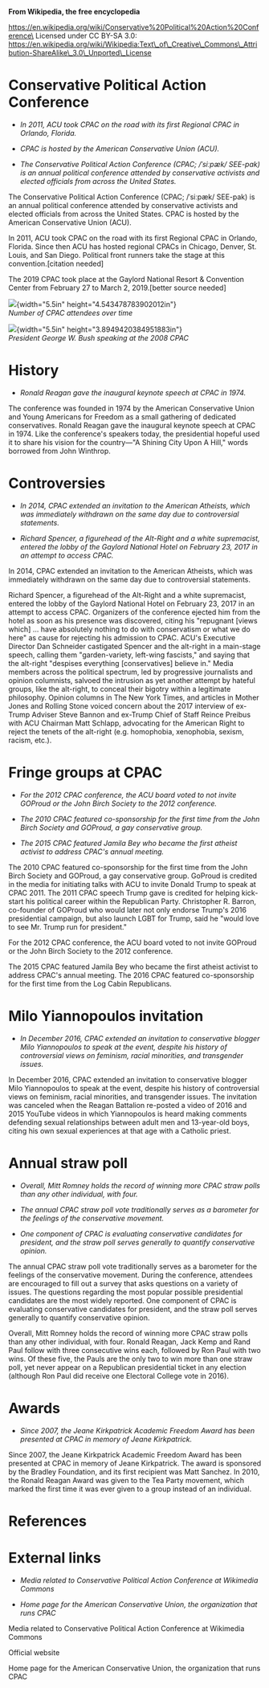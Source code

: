 **From Wikipedia, the free encyclopedia**

https://en.wikipedia.org/wiki/Conservative%20Political%20Action%20Conference\
Licensed under CC BY-SA 3.0:\
https://en.wikipedia.org/wiki/Wikipedia:Text\_of\_Creative\_Commons\_Attribution-ShareAlike\_3.0\_Unported\_License

Conservative Political Action Conference
========================================

-   *In 2011, ACU took CPAC on the road with its first Regional CPAC in
    Orlando, Florida.*

-   *CPAC is hosted by the American Conservative Union (ACU).*

-   *The Conservative Political Action Conference (CPAC; /ˈsiːpæk/
    SEE-pak) is an annual political conference attended by conservative
    activists and elected officials from across the United States.*

The Conservative Political Action Conference (CPAC; /ˈsiːpæk/ SEE-pak)
is an annual political conference attended by conservative activists and
elected officials from across the United States. CPAC is hosted by the
American Conservative Union (ACU).

In 2011, ACU took CPAC on the road with its first Regional CPAC in
Orlando, Florida. Since then ACU has hosted regional CPACs in Chicago,
Denver, St. Louis, and San Diego. Political front runners take the stage
at this convention.\[citation needed\]

The 2019 CPAC took place at the Gaylord National Resort & Convention
Center from February 27 to March 2, 2019.\[better source needed\]

![](media/image1.PNG){width="5.5in" height="4.543478783902012in"}\
*Number of CPAC attendees over time*

![](media/image2.JPG){width="5.5in" height="3.8949420384951883in"}\
*President George W. Bush speaking at the 2008 CPAC*

History
=======

-   *Ronald Reagan gave the inaugural keynote speech at CPAC in 1974.*

The conference was founded in 1974 by the American Conservative Union
and Young Americans for Freedom as a small gathering of dedicated
conservatives. Ronald Reagan gave the inaugural keynote speech at CPAC
in 1974. Like the conference's speakers today, the presidential hopeful
used it to share his vision for the country—"A Shining City Upon A
Hill," words borrowed from John Winthrop.

Controversies
=============

-   *In 2014, CPAC extended an invitation to the American Atheists,
    which was immediately withdrawn on the same day due to controversial
    statements.*

-   *Richard Spencer, a figurehead of the Alt-Right and a white
    supremacist, entered the lobby of the Gaylord National Hotel on
    February 23, 2017 in an attempt to access CPAC.*

In 2014, CPAC extended an invitation to the American Atheists, which was
immediately withdrawn on the same day due to controversial statements.

Richard Spencer, a figurehead of the Alt-Right and a white supremacist,
entered the lobby of the Gaylord National Hotel on February 23, 2017 in
an attempt to access CPAC. Organizers of the conference ejected him from
the hotel as soon as his presence was discovered, citing his "repugnant
\[views which\] ... have absolutely nothing to do with conservatism or
what we do here" as cause for rejecting his admission to CPAC. ACU's
Executive Director Dan Schneider castigated Spencer and the alt-right in
a main-stage speech, calling them "garden-variety, left-wing fascists,"
and saying that the alt-right "despises everything \[conservatives\]
believe in." Media members across the political spectrum, led by
progressive journalists and opinion columnists, salvoed the intrusion as
yet another attempt by hateful groups, like the alt-right, to conceal
their bigotry within a legitimate philosophy. Opinion columns in The New
York Times, and articles in Mother Jones and Rolling Stone voiced
concern about the 2017 interview of ex-Trump Adviser Steve Bannon and
ex-Trump Chief of Staff Reince Preibus with ACU Chairman Matt Schlapp,
advocating for the American Right to reject the tenets of the alt-right
(e.g. homophobia, xenophobia, sexism, racism, etc.).

Fringe groups at CPAC
=====================

-   *For the 2012 CPAC conference, the ACU board voted to not invite
    GOProud or the John Birch Society to the 2012 conference.*

-   *The 2010 CPAC featured co-sponsorship for the first time from the
    John Birch Society and GOProud, a gay conservative group.*

-   *The 2015 CPAC featured Jamila Bey who became the first atheist
    activist to address CPAC's annual meeting.*

The 2010 CPAC featured co-sponsorship for the first time from the John
Birch Society and GOProud, a gay conservative group. GoProud is credited
in the media for initiating talks with ACU to invite Donald Trump to
speak at CPAC 2011. The 2011 CPAC speech Trump gave is credited for
helping kick-start his political career within the Republican Party.
Christopher R. Barron, co-founder of GOProud who would later not only
endorse Trump's 2016 presidential campaign, but also launch LGBT for
Trump, said he "would love to see Mr. Trump run for president."

For the 2012 CPAC conference, the ACU board voted to not invite GOProud
or the John Birch Society to the 2012 conference.

The 2015 CPAC featured Jamila Bey who became the first atheist activist
to address CPAC's annual meeting. The 2016 CPAC featured co-sponsorship
for the first time from the Log Cabin Republicans.

Milo Yiannopoulos invitation
============================

-   *In December 2016, CPAC extended an invitation to conservative
    blogger Milo Yiannopoulos to speak at the event, despite his history
    of controversial views on feminism, racial minorities, and
    transgender issues.*

In December 2016, CPAC extended an invitation to conservative blogger
Milo Yiannopoulos to speak at the event, despite his history of
controversial views on feminism, racial minorities, and transgender
issues. The invitation was canceled when the Reagan Battalion re-posted
a video of 2016 and 2015 YouTube videos in which Yiannopoulos is heard
making comments defending sexual relationships between adult men and
13-year-old boys, citing his own sexual experiences at that age with a
Catholic priest.

Annual straw poll
=================

-   *Overall, Mitt Romney holds the record of winning more CPAC straw
    polls than any other individual, with four.*

-   *The annual CPAC straw poll vote traditionally serves as a barometer
    for the feelings of the conservative movement.*

-   *One component of CPAC is evaluating conservative candidates for
    president, and the straw poll serves generally to quantify
    conservative opinion.*

The annual CPAC straw poll vote traditionally serves as a barometer for
the feelings of the conservative movement. During the conference,
attendees are encouraged to fill out a survey that asks questions on a
variety of issues. The questions regarding the most popular possible
presidential candidates are the most widely reported. One component of
CPAC is evaluating conservative candidates for president, and the straw
poll serves generally to quantify conservative opinion.

Overall, Mitt Romney holds the record of winning more CPAC straw polls
than any other individual, with four. Ronald Reagan, Jack Kemp and Rand
Paul follow with three consecutive wins each, followed by Ron Paul with
two wins. Of these five, the Pauls are the only two to win more than one
straw poll, yet never appear on a Republican presidential ticket in any
election (although Ron Paul did receive one Electoral College vote in
2016).

Awards
======

-   *Since 2007, the Jeane Kirkpatrick Academic Freedom Award has been
    presented at CPAC in memory of Jeane Kirkpatrick.*

Since 2007, the Jeane Kirkpatrick Academic Freedom Award has been
presented at CPAC in memory of Jeane Kirkpatrick. The award is sponsored
by the Bradley Foundation, and its first recipient was Matt Sanchez. In
2010, the Ronald Reagan Award was given to the Tea Party movement, which
marked the first time it was ever given to a group instead of an
individual.

References
==========

External links
==============

-   *Media related to Conservative Political Action Conference at
    Wikimedia Commons*

-   *Home page for the American Conservative Union, the organization
    that runs CPAC*

Media related to Conservative Political Action Conference at Wikimedia
Commons

Official website

Home page for the American Conservative Union, the organization that
runs CPAC
